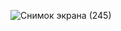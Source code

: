 ![Снимок экрана (245)](https://github.com/user-attachments/assets/f9e8d92d-58a4-418e-adbf-c255813ee3c0)
